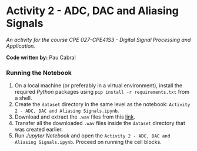 # Activity 2 - ADC, DAC and Aliasing Signals
*An activity for the course CPE 027-CPE41S3 - Digital Signal Processing and Application.*

**Code written by:** Pau Cabral

### Running the Notebook
1. On a local machine (or preferably in a virtual environment), install the required *Python* packages using `pip install -r requirements.txt` from a shell.
2. Create the `dataset` directory in the same level as the notebook: `Activity 2 - ADC, DAC and Aliasing Signals.ipynb`.
3. Download and extract the `.wav` files from this [link](TBA).
4. Transfer all the downloaded `.wav` files inside the `dataset` directory that was created earlier.
5. Run *Jupyter Notebook* and open the `Activity 2 - ADC, DAC and Aliasing Signals.ipynb`. Proceed on running the cell blocks.
